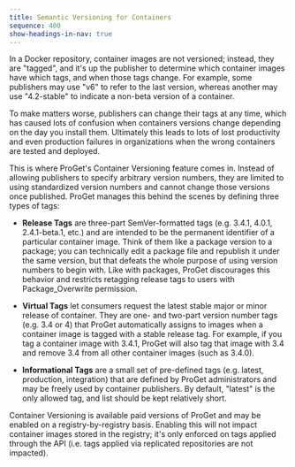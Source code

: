 ```yaml
---
title: Semantic Versioning for Containers
sequence: 400
show-headings-in-nav: true
---
```


In a Docker repository, container images are not versioned; instead, they are "tagged", and it's up the publisher to determine which container images have which tags, and when those tags change. For example, some publishers may use "v6" to refer to the last version, whereas another may use "4.2-stable" to indicate a non-beta version of a container.

To make matters worse, publishers can change their tags at any time, which has caused lots of confusion when containers versions change depending on the day you install them. Ultimately this leads to lots of lost productivity and even production failures in organizations when the wrong containers are tested and deployed.

This is where ProGet's Container Versioning feature comes in. Instead of allowing publishers to specify arbitrary version numbers, they are limited to using standardized version numbers and cannot change those versions once published. ProGet manages this behind the scenes by defining three types of tags:

- **Release Tags** are three-part SemVer-formatted tags (e.g. 3.4.1, 4.0.1, 2.4.1-beta.1, etc.) and are intended to be the permanent identifier of a particular container image. Think of them like a package version to a package; you can technically edit a package file and republish it under the same version, but that defeats the whole purpose of using version numbers to begin with. Like with packages, ProGet discourages this behavior and restricts retagging release tags to users with Package_Overwrite permission.

- **Virtual Tags** let consumers request the latest stable major or minor release of container. They are one- and two-part version number tags (e.g. 3.4 or 4) that ProGet automatically assigns to images when a container image is tagged with a stable release tag. For example, if you tag a container image with 3.4.1, ProGet will also tag that image with 3.4 and remove 3.4 from all other container images (such as 3.4.0).

- **Informational Tags** are a small set of pre-defined tags (e.g. latest, production, integration) that are defined by ProGet administrators and may be freely used by container publishers. By default, "latest" is the only allowed tag, and list should be kept relatively short.

Container Versioning is available paid versions of ProGet and may be enabled on a registry-by-registry basis. Enabling this will not impact container images stored in the registry; it's only enforced on tags applied through the API (i.e. tags applied via replicated repositories are not impacted).

